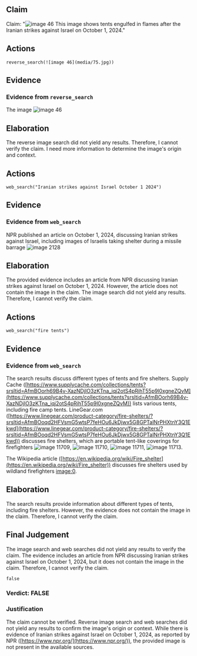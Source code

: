 ## Claim
Claim: "![image 46](media/75.jpg) This image shows tents engulfed in flames after the Iranian strikes against Israel on October 1, 2024."

## Actions
```
reverse_search(![image 46](media/75.jpg))
```

## Evidence
### Evidence from `reverse_search`
The image ![image 46](media/75.jpg)

## Elaboration
The reverse image search did not yield any results. Therefore, I cannot verify the claim. I need more information to determine the image's origin and context.


## Actions
```
web_search("Iranian strikes against Israel October 1 2024")
```

## Evidence
### Evidence from `web_search`
NPR published an article on October 1, 2024, discussing Iranian strikes against Israel, including images of Israelis taking shelter during a missile barrage ![image 2128](media/2025-07-20_11-01-1753009292-769516.jpg)

## Elaboration
The provided evidence includes an article from NPR discussing Iranian strikes against Israel on October 1, 2024. However, the article does not contain the image in the claim. The image search did not yield any results. Therefore, I cannot verify the claim.


## Actions
```
web_search("fire tents")
```

## Evidence
### Evidence from `web_search`
The search results discuss different types of tents and fire shelters. Supply Cache ([https://www.supplycache.com/collections/tents?srsltid=AfmBOorh69B4v-XazNDjIO3zKTna_iqj2otS4pRihT55p9l0xgneZQvM](https://www.supplycache.com/collections/tents?srsltid=AfmBOorh69B4v-XazNDjIO3zKTna_iqj2otS4pRihT55p9l0xgneZQvM)) lists various tents, including fire camp tents. LineGear.com ([https://www.linegear.com/product-category/fire-shelters/?srsltid=AfmBOoqd2HFVsmG5wtsP7feHOu6JkDjwx5G8GPTalNrPHXtnY3Q1Ekwd](https://www.linegear.com/product-category/fire-shelters/?srsltid=AfmBOoqd2HFVsmG5wtsP7feHOu6JkDjwx5G8GPTalNrPHXtnY3Q1Ekwd)) discusses fire shelters, which are portable tent-like coverings for firefighters ![image 11709](media/2025-08-31_10-54-1756637650-497702.jpg), ![image 11710](media/2025-08-31_10-54-1756637652-436500.jpg), ![image 11711](media/2025-08-31_10-54-1756637657-135179.jpg), ![image 11713](media/2025-08-31_10-54-1756637663-223661.jpg).

The Wikipedia article ([https://en.wikipedia.org/wiki/Fire_shelter](https://en.wikipedia.org/wiki/Fire_shelter)) discusses fire shelters used by wildland firefighters <image:0>.


## Elaboration
The search results provide information about different types of tents, including fire shelters. However, the evidence does not contain the image in the claim. Therefore, I cannot verify the claim.


## Final Judgement
The image search and web searches did not yield any results to verify the claim. The evidence includes an article from NPR discussing Iranian strikes against Israel on October 1, 2024, but it does not contain the image in the claim. Therefore, I cannot verify the claim.

`false`

### Verdict: FALSE

### Justification
The claim cannot be verified. Reverse image search and web searches did not yield any results to confirm the image's origin or context. While there is evidence of Iranian strikes against Israel on October 1, 2024, as reported by NPR ([https://www.npr.org/](https://www.npr.org/)), the provided image is not present in the available sources.
